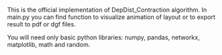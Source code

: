This is the official implementation of DepDist_Contraction algorithm.
In main.py you can find function to visualize animation of layout or to export result to pdf or dgf files.

You will need only basic python libraries: numpy, pandas, networkx, matplotlib, math and random. 